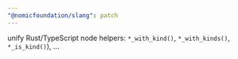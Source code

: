 ```yaml
---
"@nomicfoundation/slang": patch
---
```


unify Rust/TypeScript node helpers: `*_with_kind()`, `*_with_kinds()`, `*_is_kind()`), ...
